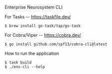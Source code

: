 Enterprise Neurosystem CLI

For Tasks -- https://taskfile.dev/
```console
$ brew install go-task/tap/go-task
```

For Cobra/Viper -- https://cobra.dev/
```console
$ go install github.com/spf13/cobra-cli@latest
```

How to run the application
```console
$ task build
$ ./ens-cli --help
```